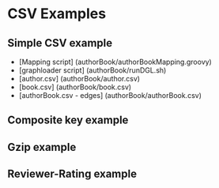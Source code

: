 # CSV Examples
## Simple CSV example
* [Mapping script] (authorBook/authorBookMapping.groovy)
* [graphloader script] (authorBook/runDGL.sh)
* [author.csv] (authorBook/author.csv)
* [book.csv] (authorBook/book.csv)
* [authorBook.csv - edges] (authorBook/authorBook.csv)
## Composite key example
## Gzip example
## Reviewer-Rating example
